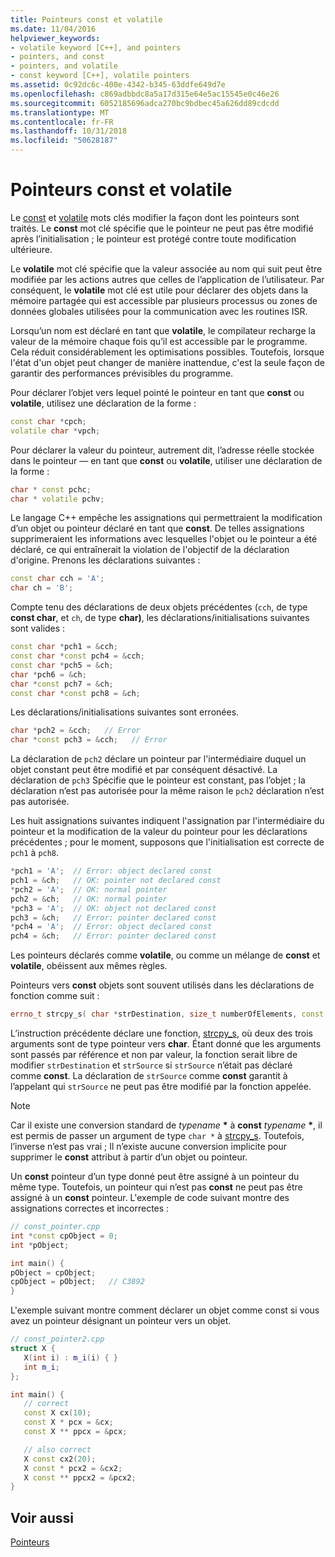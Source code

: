 ```yaml
---
title: Pointeurs const et volatile
ms.date: 11/04/2016
helpviewer_keywords:
- volatile keyword [C++], and pointers
- pointers, and const
- pointers, and volatile
- const keyword [C++], volatile pointers
ms.assetid: 0c92dc6c-400e-4342-b345-63ddfe649d7e
ms.openlocfilehash: c869adbbdc8a5a17d315e64e5ac15545e0c46e26
ms.sourcegitcommit: 6052185696adca270bc9bdbec45a626dd89cdcdd
ms.translationtype: MT
ms.contentlocale: fr-FR
ms.lasthandoff: 10/31/2018
ms.locfileid: "50628187"
---
```

# <a name="const-and-volatile-pointers"></a>Pointeurs const et volatile

Le [const](../cpp/const-cpp.md) et [volatile](../cpp/volatile-cpp.md) mots clés modifier la façon dont les pointeurs sont traités. Le **const** mot clé spécifie que le pointeur ne peut pas être modifié après l’initialisation ; le pointeur est protégé contre toute modification ultérieure.

Le **volatile** mot clé spécifie que la valeur associée au nom qui suit peut être modifiée par les actions autres que celles de l’application de l’utilisateur. Par conséquent, le **volatile** mot clé est utile pour déclarer des objets dans la mémoire partagée qui est accessible par plusieurs processus ou zones de données globales utilisées pour la communication avec les routines ISR.

Lorsqu’un nom est déclaré en tant que **volatile**, le compilateur recharge la valeur de la mémoire chaque fois qu’il est accessible par le programme. Cela réduit considérablement les optimisations possibles. Toutefois, lorsque l'état d'un objet peut changer de manière inattendue, c'est la seule façon de garantir des performances prévisibles du programme.

Pour déclarer l’objet vers lequel pointé le pointeur en tant que **const** ou **volatile**, utilisez une déclaration de la forme :

```cpp
const char *cpch;
volatile char *vpch;
```

Pour déclarer la valeur du pointeur, autrement dit, l’adresse réelle stockée dans le pointeur — en tant que **const** ou **volatile**, utiliser une déclaration de la forme :

```cpp
char * const pchc;
char * volatile pchv;
```

Le langage C++ empêche les assignations qui permettraient la modification d’un objet ou pointeur déclaré en tant que **const**. De telles assignations supprimeraient les informations avec lesquelles l'objet ou le pointeur a été déclaré, ce qui entraînerait la violation de l'objectif de la déclaration d'origine. Prenons les déclarations suivantes :

```cpp
const char cch = 'A';
char ch = 'B';
```

Compte tenu des déclarations de deux objets précédentes (`cch`, de type **const char**, et `ch`, de type **char)**, les déclarations/initialisations suivantes sont valides :

```cpp
const char *pch1 = &cch;
const char *const pch4 = &cch;
const char *pch5 = &ch;
char *pch6 = &ch;
char *const pch7 = &ch;
const char *const pch8 = &ch;
```

Les déclarations/initialisations suivantes sont erronées.

```cpp
char *pch2 = &cch;   // Error
char *const pch3 = &cch;   // Error
```

La déclaration de `pch2` déclare un pointeur par l'intermédiaire duquel un objet constant peut être modifié et par conséquent désactivé. La déclaration de `pch3` Spécifie que le pointeur est constant, pas l’objet ; la déclaration n’est pas autorisée pour la même raison le `pch2` déclaration n’est pas autorisée.

Les huit assignations suivantes indiquent l'assignation par l'intermédiaire du pointeur et la modification de la valeur du pointeur pour les déclarations précédentes ; pour le moment, supposons que l'initialisation est correcte de `pch1` à `pch8`.

```cpp
*pch1 = 'A';  // Error: object declared const
pch1 = &ch;   // OK: pointer not declared const
*pch2 = 'A';  // OK: normal pointer
pch2 = &ch;   // OK: normal pointer
*pch3 = 'A';  // OK: object not declared const
pch3 = &ch;   // Error: pointer declared const
*pch4 = 'A';  // Error: object declared const
pch4 = &ch;   // Error: pointer declared const
```

Les pointeurs déclarés comme **volatile**, ou comme un mélange de **const** et **volatile**, obéissent aux mêmes règles.

Pointeurs vers **const** objets sont souvent utilisés dans les déclarations de fonction comme suit :

```cpp
errno_t strcpy_s( char *strDestination, size_t numberOfElements, const char *strSource );
```

L’instruction précédente déclare une fonction, [strcpy_s](../c-runtime-library/reference/strcpy-s-wcscpy-s-mbscpy-s.md), où deux des trois arguments sont de type pointeur vers **char**. Étant donné que les arguments sont passés par référence et non par valeur, la fonction serait libre de modifier `strDestination` et `strSource` si `strSource` n’était pas déclaré comme **const**. La déclaration de `strSource` comme **const** garantit à l’appelant qui `strSource` ne peut pas être modifié par la fonction appelée.

> [!NOTE]
> Car il existe une conversion standard de *typename* <strong>\*</strong> à **const** *typename* <strong>\*</strong>, il est permis de passer un argument de type `char *` à [strcpy_s](../c-runtime-library/reference/strcpy-s-wcscpy-s-mbscpy-s.md). Toutefois, l’inverse n’est pas vrai ; Il n’existe aucune conversion implicite pour supprimer le **const** attribut à partir d’un objet ou pointeur.

Un **const** pointeur d’un type donné peut être assigné à un pointeur du même type. Toutefois, un pointeur qui n’est pas **const** ne peut pas être assigné à un **const** pointeur. L'exemple de code suivant montre des assignations correctes et incorrectes :

```cpp
// const_pointer.cpp
int *const cpObject = 0;
int *pObject;

int main() {
pObject = cpObject;
cpObject = pObject;   // C3892
}
```

L'exemple suivant montre comment déclarer un objet comme const si vous avez un pointeur désignant un pointeur vers un objet.

```cpp
// const_pointer2.cpp
struct X {
   X(int i) : m_i(i) { }
   int m_i;
};

int main() {
   // correct
   const X cx(10);
   const X * pcx = &cx;
   const X ** ppcx = &pcx;

   // also correct
   X const cx2(20);
   X const * pcx2 = &cx2;
   X const ** ppcx2 = &pcx2;
}
```

## <a name="see-also"></a>Voir aussi

[Pointeurs](../cpp/pointers-cpp.md)